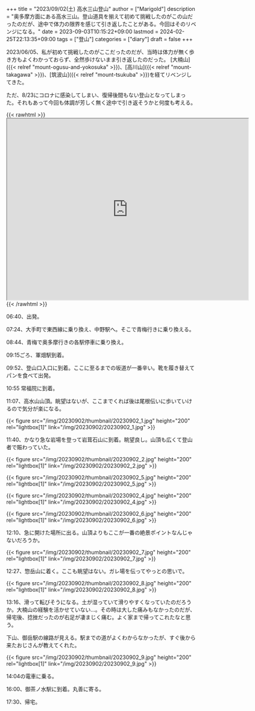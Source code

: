 +++
title = "2023/09/02(土) 高水三山登山"
author = ["Marigold"]
description = "奥多摩方面にある高水三山。登山道具を揃えて初めて挑戦したのがこの山だったのだが、途中で体力の限界を感じて引き返したことがある。今回はそのリベンジになる。"
date = 2023-09-03T10:15:22+09:00
lastmod = 2024-02-25T22:13:35+09:00
tags = ["登山"]
categories = ["diary"]
draft = false
+++

2023/06/05、私が初めて挑戦したのがここだったのだが、当時は体力が無く歩き方もよくわかっておらず、全然歩けないまま引き返したのだった。
[大楠山]({{< relref "mount-ogusu-and-yokosuka" >}})、[高川山]({{< relref "mount-takagawa" >}})、[筑波山]({{< relref "mount-tsukuba" >}})を経てリベンジしてきた。

ただ、8/23にコロナに感染してしまい、復帰後間もない登山となってしまった。それもあって今回も体調が芳しく無く途中で引き返そうかと何度も考える。

{{< rawhtml >}} <iframe src="https://www.google.com/maps/d/embed?mid=1udkIg4mmWXFduKYKcBqgybuLl4sbJvU&ehbc=2E312F&noprof=1" width="640" height="480"></iframe> {{< /rawhtml >}}

06:40、出発。

07:24、大手町で東西線に乗り換え、中野駅へ。そこで青梅行きに乗り換える。

08:44、青梅で奥多摩行きの各駅停車に乗り換え。

09:15ごろ、軍畑駅到着。

09:52、登山口入口に到着。ここに至るまでの坂道が一番辛い。靴を履き替えてパンを食べて出発。

10:55 常福院に到着。

11:07、高水山山頂。眺望はないが、ここまでくれば後は尾根伝いに歩いていけるので気分が楽になる。

{{< figure src="/img/20230902/thumbnail/20230902_1.jpg" height="200" rel="lightbox[1]" link="/img/20230902/20230902_1.jpg" >}}

11:40、かなり急な岩場を登って岩茸石山に到着。眺望良し。山頂も広くて登山者で賑わっていた。

{{< figure src="/img/20230902/thumbnail/20230902_2.jpg" height="200" rel="lightbox[1]" link="/img/20230902/20230902_2.jpg" >}}

{{< figure src="/img/20230902/thumbnail/20230902_5.jpg" height="200" rel="lightbox[1]" link="/img/20230902/20230902_5.jpg" >}}

{{< figure src="/img/20230902/thumbnail/20230902_4.jpg" height="200" rel="lightbox[1]" link="/img/20230902/20230902_4.jpg" >}}

{{< figure src="/img/20230902/thumbnail/20230902_6.jpg" height="200" rel="lightbox[1]" link="/img/20230902/20230902_6.jpg" >}}

12:10、急に開けた場所に出る。山頂よりもここが一番の絶景ポイントなんじゃないだろうか。

{{< figure src="/img/20230902/thumbnail/20230902_7.jpg" height="200" rel="lightbox[1]" link="/img/20230902/20230902_7.jpg" >}}

12:27、惣岳山に着く。ここも眺望はない。ガレ場を伝ってやっとの思いで。

{{< figure src="/img/20230902/thumbnail/20230902_8.jpg" height="200" rel="lightbox[1]" link="/img/20230902/20230902_8.jpg" >}}

13:16、滑って転びそうになる。土が湿っていて滑りやすくなっていたのだろうか。大楠山の経験を活かせていない...。その時は大した痛みもなかったのだが、帰宅後、捻挫だったのが右足が凄まじく痛む。よく家まで帰ってこれたなと思う。

下山、御岳駅の線路が見える。駅までの道がよくわからなかったが、すぐ後から来たおじさんが教えてくれた。

{{< figure src="/img/20230902/thumbnail/20230902_9.jpg" height="200" rel="lightbox[1]" link="/img/20230902/20230902_9.jpg" >}}

14:04の電車に乗る。

16:00、御茶ノ水駅に到着。丸善に寄る。

17:30、帰宅。
